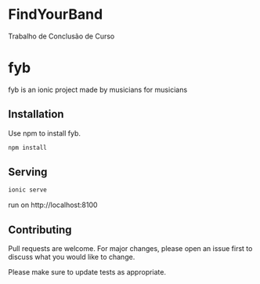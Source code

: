 # FindYourBand
Trabalho de Conclusão de Curso


# fyb

fyb is an ionic project made by musicians for musicians

## Installation

Use npm to install fyb.

```bash
npm install
```
## Serving

```bash
ionic serve
```
run on http://localhost:8100

## Contributing
Pull requests are welcome. For major changes, please open an issue first to discuss what you would like to change.

Please make sure to update tests as appropriate.

